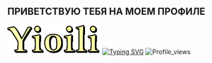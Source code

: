 ## ПРИВЕТСТВУЮ ТЕБЯ НА МОЕМ ПРОФИЛЕ
![Header](https://github.com/Yioili/Yioili/blob/main/assets/ggif.gif)
[![Typing SVG](https://readme-typing-svg.demolab.com?font=Fira+Code&pause=1000&color=EE8838&width=435&lines=My+name+is+Yana+and+I`m+a+QA+Engineer)](https://git.io/typing-svg)
![Profile_views](https://komarev.com/ghpvc/?username=danny-pilot&color=yellow&style=plastic)
<!--
**Yioili/Yioili** is a ✨ _special_ ✨ repository because its `README.md` (this file) appears on your GitHub profile.

Here are some ideas to get you started:

- 🔭 I’m currently working on ...
- 🌱 I’m currently learning ...
- 👯 I’m looking to collaborate on ...
- 🤔 I’m looking for help with ...
- 💬 Ask me about ...
- 📫 How to reach me: ...
- 😄 Pronouns: ...
- ⚡ Fun fact: ...
-->

